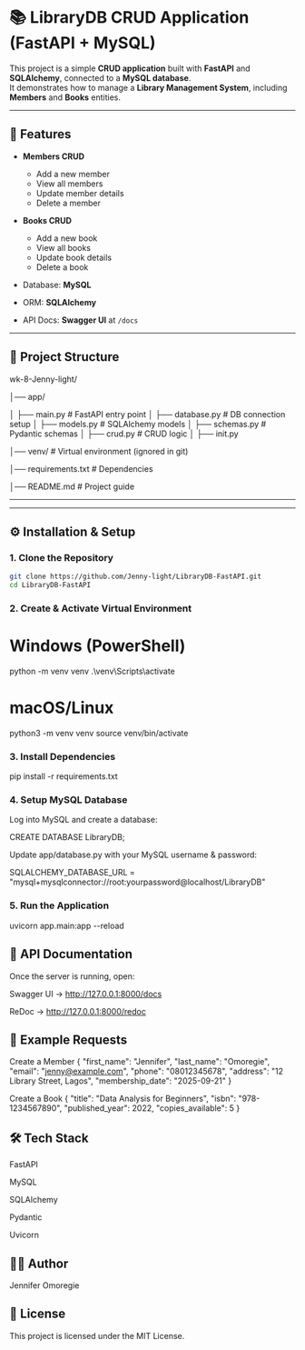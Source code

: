 # 📚 LibraryDB CRUD Application (FastAPI + MySQL)

This project is a simple **CRUD application** built with **FastAPI** and **SQLAlchemy**, connected to a **MySQL database**.  
It demonstrates how to manage a **Library Management System**, including **Members** and **Books** entities.

---

## 🚀 Features
- **Members CRUD**
  - Add a new member
  - View all members
  - Update member details
  - Delete a member

- **Books CRUD**
  - Add a new book
  - View all books
  - Update book details
  - Delete a book

- Database: **MySQL**
- ORM: **SQLAlchemy**
- API Docs: **Swagger UI** at `/docs`

---

## 📂 Project Structure
wk-8-Jenny-light/

│── app/

│ ├── main.py # FastAPI entry point
│ ├── database.py # DB connection setup
│ ├── models.py # SQLAlchemy models
│ ├── schemas.py # Pydantic schemas
│ ├── crud.py # CRUD logic
│ ├── init.py

│── venv/ # Virtual environment (ignored in git)

│── requirements.txt # Dependencies

│── README.md # Project guide


---


---

## ⚙️ Installation & Setup

### 1. Clone the Repository
```bash
git clone https://github.com/Jenny-light/LibraryDB-FastAPI.git
cd LibraryDB-FastAPI
```

### 2. Create & Activate Virtual Environment
# Windows (PowerShell)
python -m venv venv
.\venv\Scripts\activate

# macOS/Linux
python3 -m venv venv
source venv/bin/activate

### 3. Install Dependencies
pip install -r requirements.txt

### 4. Setup MySQL Database

Log into MySQL and create a database:

CREATE DATABASE LibraryDB;


Update app/database.py with your MySQL username & password:

SQLALCHEMY_DATABASE_URL = "mysql+mysqlconnector://root:yourpassword@localhost/LibraryDB"

### 5. Run the Application
uvicorn app.main:app --reload

## 📖 API Documentation

Once the server is running, open:

Swagger UI → http://127.0.0.1:8000/docs

ReDoc → http://127.0.0.1:8000/redoc

## 🔗 Example Requests
Create a Member
{
  "first_name": "Jennifer",
  "last_name": "Omoregie",
  "email": "jenny@example.com",
  "phone": "08012345678",
  "address": "12 Library Street, Lagos",
  "membership_date": "2025-09-21"
}

Create a Book
{
  "title": "Data Analysis for Beginners",
  "isbn": "978-1234567890",
  "published_year": 2022,
  "copies_available": 5
}

## 🛠 Tech Stack

FastAPI

MySQL

SQLAlchemy

Pydantic

Uvicorn

## 👩‍💻 Author

Jennifer Omoregie

## 📜 License

This project is licensed under the MIT License.
